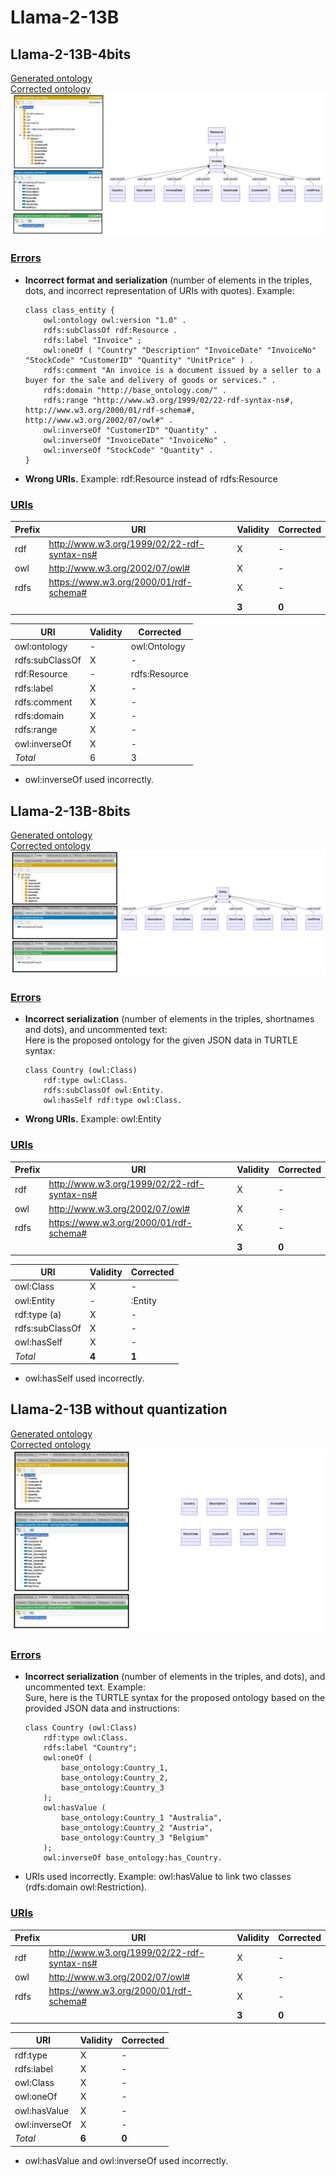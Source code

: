 # Llama-2-13B

## Llama-2-13B-4bits

[Generated ontology](./ontology_4bits.txt)
<br>
[Corrected ontology](./ontology_4bits_corrected.txt)
<br>
![](./ontology_4bits_corrected.png)


### [Errors](./ontology_4bits_notes.txt)

-   **Incorrect format and serialization** (number of elements in the triples, dots, and incorrect representation of URIs with quotes). Example: <br>
    ```
    class class_entity {
        owl:ontology owl:version "1.0" .
        rdfs:subClassOf rdf:Resource .
        rdfs:label "Invoice" ;
        owl:oneOf ( "Country" "Description" "InvoiceDate" "InvoiceNo" "StockCode" "CustomerID" "Quantity" "UnitPrice" ) .
        rdfs:comment "An invoice is a document issued by a seller to a buyer for the sale and delivery of goods or services." .
        rdfs:domain "http://base_ontology.com/" .
        rdfs:range "http://www.w3.org/1999/02/22-rdf-syntax-ns#, http://www.w3.org/2000/01/rdf-schema#, http://www.w3.org/2002/07/owl#" .
        owl:inverseOf "CustomerID" "Quantity" .
        owl:inverseOf "InvoiceDate" "InvoiceNo" .
        owl:inverseOf "StockCode" "Quantity" .
    }
    ```

-   **Wrong URIs.** Example: rdf:Resource instead of rdfs:Resource


### [URIs](./ontology_4bits_URIs.xlsx)

| Prefix | URI                                         | Validity | Corrected |
|--------|---------------------------------------------|----------|-----------|
| rdf    | http://www.w3.org/1999/02/22-rdf-syntax-ns# | X        | -         |
| owl    | http://www.w3.org/2002/07/owl#              | X        | -         |
| rdfs   | https://www.w3.org/2000/01/rdf-schema#      | X        | -         |
|        |                                             | **3**    | **0**     |

| URI               | Validity | Corrected        |
|-------------------|----------|------------------|
| owl:ontology      | -        | owl:Ontology     |
| rdfs:subClassOf   | X        | -                |
| rdf:Resource      | -        | rdfs:Resource    |
| rdfs:label        | X        | -                |
| rdfs:comment      | X        | -                |
| rdfs:domain       | X        | -                |
| rdfs:range        | X        | -                |
| owl:inverseOf     | X        | -                |
| *Total*           | 6        | 3                |

-   owl:inverseOf used incorrectly.


## Llama-2-13B-8bits

[Generated ontology](./ontology_8bits.txt) 
<br>
[Corrected ontology](./ontology_8bits_corrected.txt)
<br>
![](./ontology_8bits_corrected.png)


### [Errors](./ontology_8bits_notes.txt)

-   **Incorrect serialization** (number of elements in the triples, shortnames and dots), and uncommented text:
    <br>
    Here is the proposed ontology for the given JSON data in TURTLE syntax:
    ```
    class Country (owl:Class)
        rdf:type owl:Class.
        rdfs:subClassOf owl:Entity.
        owl:hasSelf rdf:type owl:Class.
    ```

-   **Wrong URIs.** Example: owl:Entity


### [URIs](./ontology_8bits_URIs.xlsx)

| Prefix | URI                                         | Validity | Corrected |
|--------|---------------------------------------------|----------|-----------|
| rdf    | http://www.w3.org/1999/02/22-rdf-syntax-ns# | X        | -         |
| owl    | http://www.w3.org/2002/07/owl#              | X        | -         |
| rdfs   | https://www.w3.org/2000/01/rdf-schema#      | X        | -         |
|        |                                             | **3**    | **0**     |

| URI                | Validity | Corrected |
|--------------------|----------|-----------|
| owl:Class          | X        | -         |
| owl:Entity         | -        | :Entity   |
| rdf:type (a)       | X        | -         |
| rdfs:subClassOf    | X        | -         |
| owl:hasSelf        | X        | -         |     
| *Total*            | **4**    | **1**     |

-   owl:hasSelf used incorrectly.



## Llama-2-13B without quantization

[Generated ontology](./ontology_all.txt)
<br>
[Corrected ontology](./ontology_all_corrected.txt)
<br>
![](./ontology_all_corrected.png)


### [Errors](./ontology_all_notes.txt)

-   **Incorrect serialization** (number of elements in the triples, and dots), and uncommented text. Example:
    <br>
    Sure, here is the TURTLE syntax for the proposed ontology based on the provided JSON data and instructions:
    ```
    class Country (owl:Class)
        rdf:type owl:Class.
        rdfs:label "Country";
        owl:oneOf (
            base_ontology:Country_1,
            base_ontology:Country_2,
            base_ontology:Country_3
        );
        owl:hasValue (
            base_ontology:Country_1 "Australia",
            base_ontology:Country_2 "Austria",
            base_ontology:Country_3 "Belgium"
        );
        owl:inverseOf base_ontology:has_Country.
    ```
   
-   URIs used incorrectly. Example: owl:hasValue to link two classes (rdfs:domain owl:Restriction).


### [URIs](./ontology_all_URIs.xlsx)

| Prefix | URI                                         | Validity | Corrected |
|--------|---------------------------------------------|----------|-----------|
| rdf    | http://www.w3.org/1999/02/22-rdf-syntax-ns# | X        | -         |
| owl    | http://www.w3.org/2002/07/owl#              | X        | -         |
| rdfs   | https://www.w3.org/2000/01/rdf-schema#      | X        | -         |
|        |                                             | **3**    | **0**     |

| URI           | Validity | Corrected |
|---------------|---------|------------|
| rdf:type      | X       | -          |
| rdfs:label    | X       | -          |
| owl:Class     | X       | -          |
| owl:oneOf     | X       | -          |
| owl:hasValue  | X       | -          |
| owl:inverseOf | X       | -          |
| *Total*       | **6**   | **0**      |

-   owl:hasValue and owl:inverseOf used incorrectly.
